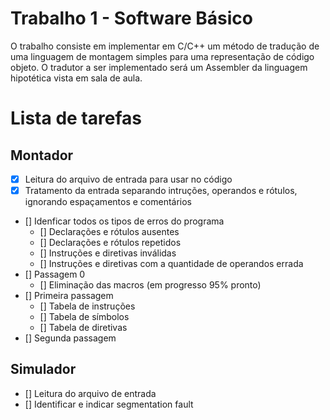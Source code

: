 # Trabalho 1 - Software Básico

O trabalho consiste em implementar em C/C++ um método de tradução de uma linguagem de montagem simples para uma representação de código objeto. O tradutor a ser implementado será um Assembler da linguagem hipotética vista em sala de aula.

# Lista de tarefas
## Montador
- [x] Leitura do arquivo de entrada para usar no código
- [x] Tratamento da entrada separando intruções, operandos e rótulos, ignorando espaçamentos e comentários
- [] Idenficar todos os tipos de erros do programa
    - [] Declarações e rótulos ausentes
    - [] Declarações e rótulos repetidos
    - [] Instruções e diretivas inválidas
    - [] Instruções e diretivas com a quantidade de operandos errada
- [] Passagem 0
    - [] Eliminação das macros (em progresso 95% pronto)
- [] Primeira passagem
    - [] Tabela de instruções
    - [] Tabela de símbolos
    - [] Tabela de diretivas
- [] Segunda passagem
## Simulador
- [] Leitura do arquivo de entrada
- [] Identificar e indicar segmentation fault